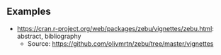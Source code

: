 ## Examples

* https://cran.r-project.org/web/packages/zebu/vignettes/zebu.html: abstract, bibliography
    * Source: https://github.com/olivmrtn/zebu/tree/master/vignettes
